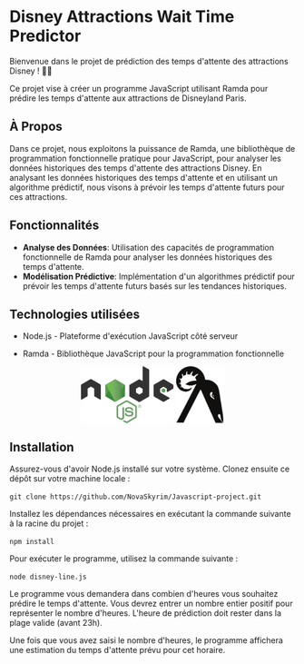 # Disney Attractions Wait Time Predictor

Bienvenue dans le projet de prédiction des temps d'attente des attractions Disney ! 🎢✨

Ce projet vise à créer un programme JavaScript utilisant Ramda pour prédire les temps d'attente aux attractions de Disneyland Paris.

## À Propos

Dans ce projet, nous exploitons la puissance de Ramda, une bibliothèque de programmation fonctionnelle pratique pour JavaScript, pour analyser les données historiques des temps d'attente des attractions Disney. En analysant les données historiques des temps d'attente et en utilisant un algorithme prédictif, nous visons à prévoir les temps d'attente futurs pour ces attractions.

## Fonctionnalités

- **Analyse des Données**: Utilisation des capacités de programmation fonctionnelle de Ramda pour analyser les données historiques des temps d'attente.
- **Modélisation Prédictive**: Implémentation d'un algorithmes prédictif pour prévoir les temps d'attente futurs basés sur les tendances historiques.

## Technologies utilisées

- Node.js - Plateforme d'exécution JavaScript côté serveur

- Ramda - Bibliothèque JavaScript pour la programmation fonctionnelle

<div style="text-align: center;">
  <img src="NodeJSLogo.png" alt="Node.js Logo" style="height: 100px; vertical-align: middle;">
  <img src="RamdaLogo.png" alt="Ramda Logo" style="height: 100px; vertical-align: middle;">
</div>

## Installation

Assurez-vous d'avoir Node.js installé sur votre système. Clonez ensuite ce dépôt sur votre machine locale :

`git clone https://github.com/NovaSkyrim/Javascript-project.git`

Installez les dépendances nécessaires en exécutant la commande suivante à la racine du projet :

`npm install`

Pour exécuter le programme, utilisez la commande suivante :

`node disney-line.js`

Le programme vous demandera dans combien d'heures vous souhaitez prédire le temps d'attente. Vous devrez entrer un nombre entier positif pour représenter le nombre d'heures. L'heure de prédiction doit rester dans la plage valide (avant 23h).

Une fois que vous avez saisi le nombre d'heures, le programme affichera une estimation du temps d'attente prévu pour cet horaire.









